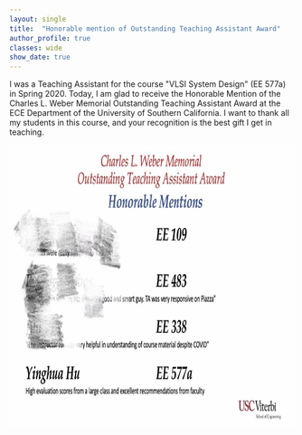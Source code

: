 ```yaml
---
layout: single
title:  "Honorable mention of Outstanding Teaching Assistant Award"
author_profile: true
classes: wide
show_date: true
---
```

<!-- <p class="page__meta"> <i class="fas fa-calendar-alt" aria-hidden="true"></i> {{ page.date | date: "%B %d, %Y" }}</p> -->
<p>
  I was a Teaching Assistant for the course "VLSI System Design" (EE 577a) in Spring 2020. Today, I am glad to receive the Honorable Mention of the Charles L. Weber Memorial Outstanding Teaching Assistant Award at the ECE Department of the University of Southern California. I want to thank all my students in this course, and your recognition is the best gift I get in teaching.
</p>
<p style="text-align:center;">
<img src="/assets/images/ta_award_2021.jpeg" alt="ta_award_2021" style="height:500px;">
</p>